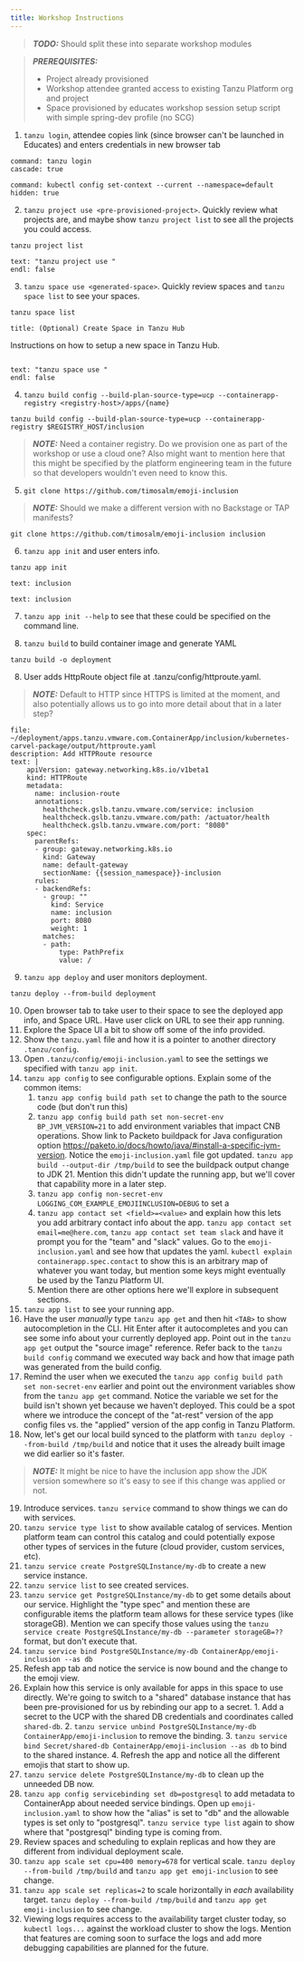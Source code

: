 ```yaml
---
title: Workshop Instructions
---
```

> **_TODO:_**  Should split these into separate workshop modules

> **_PREREQUISITES:_**  
> - Project already provisioned
> - Workshop attendee granted access to existing Tanzu Platform org and project
> - Space provisioned by educates workshop session setup script with simple spring-dev profile (no SCG)

1. `tanzu login`, attendee copies link (since browser can't be launched in Educates) and enters credentials in new browser tab
```terminal:execute
command: tanzu login
cascade: true
```
```terminal:execute
command: kubectl config set-context --current --namespace=default
hidden: true
```

2. `tanzu project use <pre-provisioned-project>`.  Quickly review what projects are, and maybe show `tanzu project list` to see all the projects you could access.
```execute
tanzu project list
```
```terminal:input
text: "tanzu project use "
endl: false
```

3. `tanzu space use <generated-space>`.  Quickly review spaces and `tanzu space list` to see your spaces.
```execute
tanzu space list
```
```section:begin
title: (Optional) Create Space in Tanzu Hub
```

Instructions on how to setup a new space in Tanzu Hub.

```section:end
```
```terminal:input
text: "tanzu space use "
endl: false
```
4. `tanzu build config --build-plan-source-type=ucp --containerapp-registry <registry-host>/apps/{name}`
```execute
tanzu build config --build-plan-source-type=ucp --containerapp-registry $REGISTRY_HOST/inclusion
```
> **_NOTE:_**  Need a container registry.  Do we provision one as part of the workshop or use a cloud one?  Also might want to mention here that this might be specified by the platform engineering team in the future so that developers wouldn't even need to know this.

5. `git clone https://github.com/timosalm/emoji-inclusion`
> **_NOTE:_**  Should we make a different version with no Backstage or TAP manifests?
```execute
git clone https://github.com/timosalm/emoji-inclusion inclusion
```

6. `tanzu app init` and user enters info.
```execute
tanzu app init
```
```terminal:input
text: inclusion
```
```terminal:input
text: inclusion
```
7. `tanzu app init --help` to see that these could be specified on the command line.

9. `tanzu build` to build container image and generate YAML
```execute
tanzu build -o deployment
```

8. User adds HttpRoute object file at .tanzu/config/httproute.yaml.
> **_NOTE:_**  Default to HTTP since HTTPS is limited at the moment, and also potentially allows us to go into more detail about that in a later step?

```editor:append-lines-to-file
file: ~/deployment/apps.tanzu.vmware.com.ContainerApp/inclusion/kubernetes-carvel-package/output/httproute.yaml
description: Add HTTPRoute resource
text: |
    apiVersion: gateway.networking.k8s.io/v1beta1
    kind: HTTPRoute
    metadata:
      name: inclusion-route
      annotations:
        healthcheck.gslb.tanzu.vmware.com/service: inclusion
        healthcheck.gslb.tanzu.vmware.com/path: /actuator/health
        healthcheck.gslb.tanzu.vmware.com/port: "8080"
    spec:
      parentRefs:
      - group: gateway.networking.k8s.io
        kind: Gateway
        name: default-gateway
        sectionName: {{session_namespace}}-inclusion
      rules:
      - backendRefs:
        - group: ""
          kind: Service
          name: inclusion
          port: 8080
          weight: 1
        matches:
        - path:
            type: PathPrefix
            value: /
```
9. `tanzu app deploy` and user monitors deployment.
```execute
tanzu deploy --from-build deployment
```
10. Open browser tab to take user to their space to see the deployed app info, and Space URL.  Have user click on URL to see their app running.
11. Explore the Space UI a bit to show off some of the info provided.
12. Show the `tanzu.yaml` file and how it is a pointer to another directory `.tanzu/config`.
13. Open `.tanzu/config/emoji-inclusion.yaml` to see the settings we specified with `tanzu app init`.
14. `tanzu app config` to see configurable options.  Explain some of the common items:
    1.  `tanzu app config build path set` to change the path to the source code (but don't run this)
    2.  `tanzu app config build path set non-secret-env BP_JVM_VERSION=21` to add environment variables that impact CNB operations.  Show link to Packeto buildpack for Java configuration option https://paketo.io/docs/howto/java/#install-a-specific-jvm-version.  Notice the `emoji-inclusion.yaml` file got updated.  `tanzu app build --output-dir /tmp/build` to see the buildpack output change to JDK 21.  Mention this didn't update the running app, but we'll cover that capability more in a later step.
    3.  `tanzu app config non-secret-env LOGGING_COM_EXAMPLE_EMOJIINCLUSION=DEBUG` to set a 
    4.  `tanzu app contact set <field>=<value>` and explain how this lets you add arbitrary contact info about the app.  `tanzu app contact set email=me@here.com`, `tanzu app contact set team slack` and have it prompt you for the "team" and "slack" values.  Go to the `emoji-inclusion.yaml` and see how that updates the yaml.  `kubectl explain containerapp.spec.contact` to show this is an arbitrary map of whatever you want today, but mention some keys might eventually be used by the Tanzu Platform UI.
    5.  Mention there are other options here we'll explore in subsequent sections.
15. `tanzu app list` to see your running app.
16. Have the user _manually_ type `tanzu app get` and then hit `<TAB>` to show autocompletion in the CLI.  Hit Enter after it autocompletes and you can see some info about your currently deployed app.  Point out in the `tanzu app get` output the "source image" reference.  Refer back to the `tanzu build config` command we executed way back and how that image path was generated from the build config.
17. Remind the user when we executed the `tanzu app config build path set non-secret-env` earlier and point out the environment variables show from the `tanzu app get` command.  Notice the variable we set for the build isn't shown yet because we haven't deployed.  This could be a spot where we introduce the concept of the "at-rest" version of the app config files vs. the "applied" version of the app config in Tanzu Platform.
18. Now, let's get our local build synced to the platform with `tanzu deploy --from-build /tmp/build` and notice that it uses the already built image we did earlier so it's faster.
> **_NOTE:_**  It might be nice to have the inclusion app show the JDK version somewhere so it's easy to see if this change was applied or not.
19.  Introduce services.  `tanzu service` command to show things we can do with services.
20.  `tanzu service type list` to show available catalog of services.  Mention platform team can control this catalog and could potentially expose other types of services in the future (cloud provider, custom services, etc).
21.  `tanzu service create PostgreSQLInstance/my-db` to create a new service instance.
22.  `tanzu service list` to see created services.
23.  `tanzu service get PostgreSQLInstance/my-db` to get some details about our service.  Highlight the "type spec" and mention these are configurable items the platform team allows for these service types (like storageGB).  Mention we can specify those values using the `tanzu service create PostgreSQLInstance/my-db --parameter storageGB=??` format, but don't execute that.
24.  `tanzu service bind PostgreSQLInstance/my-db ContainerApp/emoji-inclusion --as db`
25.  Refesh app tab and notice the service is now bound and the change to the emoji view.
26.  Explain how this service is only available for apps in this space to use directly.  We're going to switch to a "shared" database instance that has been pre-provisioned for us by rebinding our app to a secret.
    1.  Add a secret to the UCP with the shared DB credentials and coordinates called `shared-db`.
    2.  `tanzu service unbind PostgreSQLInstance/my-db ContainerApp/emoji-inclusion` to remove the binding.
    3.  `tanzu service bind Secret/shared-db ContainerApp/emoji-inclusion --as db` to bind to the shared instance.
    4.  Refresh the app and notice all the different emojis that start to show up.
27.  `tanzu service delete PostgreSQLInstance/my-db` to clean up the unneeded DB now.
28. `tanzu app config servicebinding set db=postgresql` to add metadata to ContainerApp about needed service bindings.  Open up `emoji-inclusion.yaml` to show how the "alias" is set to "db" and the allowable types is set only to "postgresql".  `tanzu service type list` again to show where that "postgresql" binding type is coming from.
29. Review spaces and scheduling to explain replicas and how they are different from individual deployment scale.
30. `tanzu app scale set cpu=400 memory=678` for vertical scale.  `tanzu deploy --from-build /tmp/build` and `tanzu app get emoji-inclusion` to see change.
31. `tanzu app scale set replicas=2` to scale horizontally in _each_ availability target.  `tanzu deploy --from-build /tmp/build` and `tanzu app get emoji-inclusion` to see change.
32. Viewing logs requires access to the availability target cluster today, so `kubectl logs...` against the workload cluster to show the logs.  Mention that features are coming soon to surface the logs and add more debugging capabilities are planned for the future.